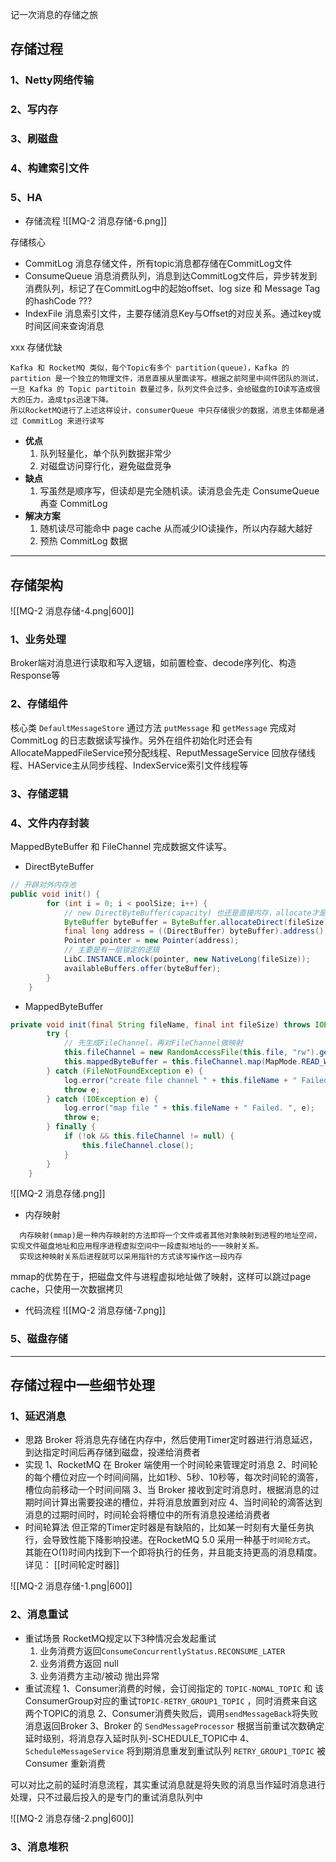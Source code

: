记一次消息的存储之旅

## 存储过程

### 1、Netty网络传输


### 2、写内存


### 3、刷磁盘


### 4、构建索引文件


### 5、HA




-  存储流程
![[MQ-2 消息存储-6.png]]


存储核心
-  CommitLog
	消息存储文件，所有topic消息都存储在CommitLog文件
-  ConsumeQueue
	消息消费队列，消息到达CommitLog文件后，异步转发到消费队列，标记了在CommitLog中的起始offset、log size 和 Message Tag的hashCode ???
-  IndexFile
	消息索引文件，主要存储消息Key与Offset的对应关系。通过key或时间区间来查询消息


xxx 存储优缺

	Kafka 和 RocketMQ 类似，每个Topic有多个 partition(queue)，Kafka 的 partition 是一个独立的物理文件，消息直接从里面读写。根据之前阿里中间件团队的测试，一旦 Kafka 的 Topic partitoin 数量过多，队列文件会过多，会给磁盘的IO读写造成很大的压力，造成tps迅速下降。
	所以RocketMQ进行了上述这样设计，consumerQueue 中只存储很少的数据，消息主体都是通过 CommitLog 来进行读写
	
- **优点**
	1.  队列轻量化，单个队列数据非常少
	2.  对磁盘访问穿行化，避免磁盘竞争
- **缺点**
	1.  写虽然是顺序写，但读却是完全随机读。读消息会先走 ConsumeQueue 再查 CommitLog
- **解决方案**
	1.  随机读尽可能命中 page cache 从而减少IO读操作，所以内存越大越好
	2.  预热 CommitLog 数据

---
## 存储架构

![[MQ-2 消息存储-4.png|600]]

### 1、业务处理
Broker端对消息进行读取和写入逻辑，如前置检查、decode序列化、构造Response等

### 2、存储组件
核心类 `DefaultMessageStore` 通过方法 `putMessage` 和 `getMessage` 完成对 CommitLog 的日志数据读写操作。另外在组件初始化时还会有 AllocateMappedFileService预分配线程、ReputMessageService 回放存储线程、HAService主从同步线程、IndexService索引文件线程等

### 3、存储逻辑

### 4、文件内存封装

MappedByteBuffer 和 FileChannel 完成数据文件读写。

 - DirectByteBuffer
```java
// 开辟对外内存池
public void init() {
        for (int i = 0; i < poolSize; i++) {
			// new DirectByteBuffer(capacity) 也还是直接内存，allocate才是堆内存
            ByteBuffer byteBuffer = ByteBuffer.allocateDirect(fileSize);
            final long address = ((DirectBuffer) byteBuffer).address();
            Pointer pointer = new Pointer(address);
			// 主要是有一层锁定的逻辑
            LibC.INSTANCE.mlock(pointer, new NativeLong(fileSize));
            availableBuffers.offer(byteBuffer);
        }
    }

```

 - MappedByteBuffer
```java
private void init(final String fileName, final int fileSize) throws IOException {
        try {
			// 先生成FileChannel，再对FileChannel做映射
            this.fileChannel = new RandomAccessFile(this.file, "rw").getChannel();
            this.mappedByteBuffer = this.fileChannel.map(MapMode.READ_WRITE, 0, fileSize);
        } catch (FileNotFoundException e) {
            log.error("create file channel " + this.fileName + " Failed. ", e);
            throw e;
        } catch (IOException e) {
            log.error("map file " + this.fileName + " Failed. ", e);
            throw e;
        } finally {
            if (!ok && this.fileChannel != null) {
                this.fileChannel.close();
            }
        }
    }
```


![[MQ-2 消息存储.png]]

- 内存映射
```
  内存映射(mmap)是一种内存映射的方法即将一个文件或者其他对象映射到进程的地址空间，实现文件磁盘地址和应用程序进程虚拟空间中一段虚拟地址的一一映射关系。
  实现这种映射关系后进程就可以采用指针的方式读写操作这一段内存
```

mmap的优势在于，把磁盘文件与进程虚拟地址做了映射，这样可以跳过page cache，只使用一次数据拷贝


-  代码流程
![[MQ-2 消息存储-7.png]]

### 5、磁盘存储


---


## 存储过程中一些细节处理
### 1、延迟消息

- 思路
	Broker 将消息先存储在内存中，然后使用Timer定时器进行消息延迟，到达指定时间后再存储到磁盘，投递给消费者
- 实现
	1、RocketMQ 在 Broker 端使用一个时间轮来管理定时消息
	2、时间轮的每个槽位对应一个时间间隔，比如1秒、5秒、10秒等，每次时间轮的滴答，槽位向前移动一个时间间隔
	3、当 Broker 接收到定时消息时，根据消息的过期时间计算出需要投递的槽位，并将消息放置到对应
	4、当时间轮的滴答达到消息的过期时间时，时间轮会将槽位中的所有消息投递给消费者
- 时间轮算法
	但正常的Timer定时器是有缺陷的，比如某一时刻有大量任务执行，会导致性能下降影响投递。在RocketMQ 5.0 采用一种基于`时间轮方式`。
	其能在O(1)时间内找到下一个即将执行的任务，并且能支持更高的消息精度。详见： [[时间轮定时器]]

![[MQ-2 消息存储-1.png|600]]


### 2、消息重试

-  重试场景
	RocketMQ规定以下3种情况会发起重试
	1.  业务消费方返回`ConsumeConcurrentlyStatus.RECONSUME_LATER`
	2.  业务消费方返回 null
	3.  业务消费方主动/被动 抛出异常
-  重试流程
	1、Consumer消费的时候，会订阅指定的 `TOPIC-NOMAL_TOPIC` 和 该ConsumerGroup对应的重试`TOPIC-RETRY_GROUP1_TOPIC` ，同时消费来自这两个TOPIC的消息
	2、Consumer消费失败后，调用`sendMessageBack`将失败消息返回Broker
	3、Broker 的 `SendMessageProcessor` 根据当前重试次数确定延时级别，将消息存入延时队列-SCHEDULE_TOPIC中
	4、`ScheduleMessageService` 将到期消息重发到重试队列 `RETRY_GROUP1_TOPIC` 被 Consumer 重新消费 

可以对比之前的延时消息流程，其实重试消息就是将失败的消息当作延时消息进行处理，只不过最后投入的是专门的重试消息队列中

![[MQ-2 消息存储-2.png|600]]


### 3、消息堆积




